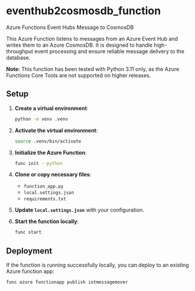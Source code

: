 # eventhub2cosmosdb_function

Azure Functions Event Hubs Message to CosmosDB

This Azure Function listens to messages from an Azure Event Hub and writes them to an Azure CosmosDB. It is designed to handle high-throughput event processing and ensure reliable message delivery to the database.

**Note:** This function has been tested with Python 3.11 only, as the Azure Functions Core Tools are not supported on higher releases.

## Setup

1. **Create a virtual environment**:
    ```bash
    python -m venv .venv
    ```

2. **Activate the virtual environment**:
    ```bash
    source .venv/bin/activate
    ```

3. **Initialize the Azure Function**:
    ```bash
    func init --python
    ```

4. **Clone or copy necessary files**:
    - `function_app.py`
    - `local.settings.json`
    - `requirements.txt`

5. **Update `local.settings.json`** with your configuration.

6. **Start the function locally**:
    ```bash
    func start
    ```

## Deployment

If the function is running successfully locally, you can deploy to an existing Azure function app:

```bash
func azure functionapp publish iotmessagemover
